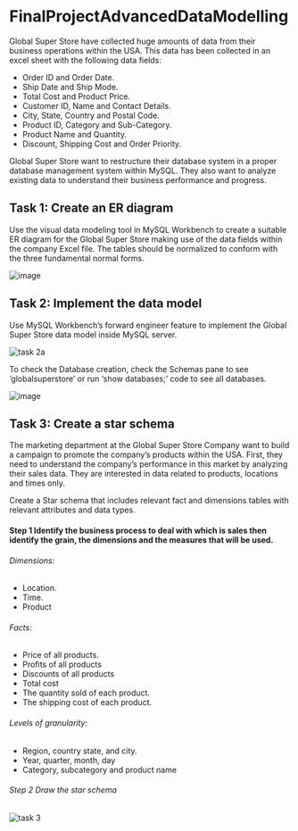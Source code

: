 # FinalProjectAdvancedDataModelling

Global Super Store have collected huge amounts of data from their business operations within the USA. This data has been collected in an excel sheet with the following data fields: 
*	Order ID and Order Date.
*	Ship Date and Ship Mode.
*	Total Cost and Product Price.
*	Customer ID, Name and Contact Details. 
*	City, State, Country and Postal Code.
*	Product ID, Category and Sub-Category.
*	Product Name and Quantity.
*	Discount, Shipping Cost and Order Priority.

Global Super Store want to restructure their database system in a proper database management system within MySQL. They also want to analyze existing data to understand their business performance and progress.

## Task 1: Create an ER diagram
Use the visual data modeling tool in MySQL Workbench to create a suitable ER diagram for the Global Super Store making use of the data fields within the company Excel file. The tables should be normalized to conform with the three fundamental normal forms. 

![image](https://user-images.githubusercontent.com/106580846/218460168-79fd1188-041c-4133-b472-8e1912859811.png)

## Task 2: Implement the data model
Use MySQL Workbench’s forward engineer feature to implement the Global Super Store data model inside MySQL server.

![task 2a](https://user-images.githubusercontent.com/106580846/218460595-71458851-7d62-4d52-9170-a6a4d8fe888d.png)

To check the Database creation, check the Schemas pane to see ‘globalsuperstore’ or run ‘show databases;’ code to see all databases.

![image](https://user-images.githubusercontent.com/106580846/218460704-2cbc8c09-11e4-4b8a-b6ff-67e10abe3d36.png)

## Task 3: Create a star schema
The marketing department at the Global Super Store Company want to build a campaign to promote the company’s products within the USA. First, they need to understand the company’s performance in this market by analyzing their sales data. They are interested in data related to products, locations and times only. 

Create a Star schema that includes relevant fact and dimensions tables with relevant attributes and data types.

#### Step 1 Identify the business process to deal with which is sales then identify the grain, the dimensions and the measures that will be used. 
###### Dimensions: 
*	Location.
*	Time.
*	Product
###### Facts:
*	Price of all products.
*	Profits of all products
*	Discounts of all products
*	Total cost
*	The quantity sold of each product.
*	The shipping cost of each product.
###### Levels of granularity:
*	Region, country state, and city.
*	Year, quarter, month, day 
*	Category, subcategory and product name

###### Step 2 Draw the star schema

![task 3](https://user-images.githubusercontent.com/106580846/218465366-929dab58-8959-4ff4-942d-0665b5152645.png)



